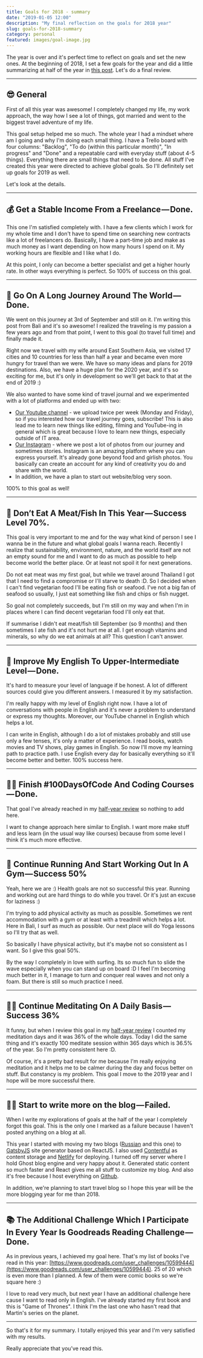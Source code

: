 ```yaml
---
title: Goals for 2018 - summary
date: "2019-01-05 12:00"
description: "My final reflection on the goals for 2018 year"
slug: goals-for-2018-summary
category: personal
featured: images/goal-image.jpg
---
```


The year is over and it's perfect time to reflect on goals and set the new ones.
At the beginning of 2018, I set a few goals for the year and did a little summarizing at half of the year in [this post](https://dpashutskii.com/goals-for-2018-50/). Let's do a final review.

---

## 😎 General

First of all this year was awesome! I completely changed my life, my work approach, the way how I see a lot of things, got married and went to the biggest travel adventure of my life.

This goal setup helped me so much. The whole year I had a mindset where am I going and why I'm doing each small thing. I have a Trello board with four columns: "Backlog", "To do (within this particular month)", "In progress" and "Done" and a repeatable card with everyday stuff (about 4-5 things). Everything there are small things that need to be done. All stuff I've created this year were directed to achieve global goals. So I'll definitely set up goals for 2019 as well.

Let's look at the details.

---

## 💰 Get a Stable Income From a Freelance — Done.

This one I'm satisfied completely with. I have a few clients which I work for my whole time and I don't have to spend time on searching new contracts like a lot of freelancers do. Basically, I have a part-time job and make as much money as I want depending on how many hours I spend on it. My working hours are flexible and I like what I do.

At this point, I only can become a better specialist and get a higher hourly rate. In other ways everything is perfect. So 100% of success on this goal.

---

## 🧳 Go On A Long Journey Around The World — Done.

We went on this journey at 3rd of September and still on it. I'm writing this post from Bali and it's so awesome! I realized the traveling is my passion a few years ago and from that point, I went to this goal (to travel full time) and finally made it.

Right now we travel with my wife around East Southern Asia, we visited 17 cities and 10 countries for less than half a year and became even more hungry for travel than we were. We have so many ideas and plans for 2019 destinations. Also, we have a huge plan for the 2020 year, and it's so exciting for me, but it's only in development so we'll get back to that at the end of 2019 :)

We also wanted to have some kind of travel journal and we experimented with a lot of platforms and ended up with two:

- [Our Youtube channel](https://www.youtube.com/dmitriipashutskii) - we upload twice per week (Monday and Friday), so if you interested how our travel journey goes, subscribe! This is also lead me to learn new things like editing, filming and YouTube-ing in general which is great because I love to learn new things, especially outside of IT area.
- [Our Instagram](https://www.instagram.com/dmitrii_pashutskii/) - where we post a lot of photos from our journey and sometimes stories. Instagram is an amazing platform where you can express yourself. It's already gone beyond food and girlish photos. You basically can create an account for any kind of creativity you do and share with the world.
- In addition, we have a plan to start out website/blog very soon.

100% to this goal as well!

---

## 🍅 Don’t Eat A Meat/Fish In This Year — Success Level 70%.

This goal is very important to me and for the way what kind of person I see I wanna be in the future and what global goals I wanna reach. Recently I realize that sustainability, environment, nature, and the world itself are not an empty sound for me and I want to do as much as possible to help become world the better place. Or at least not spoil it for next generations.

Do not eat meat was my first goal, but while we travel around Thailand I got that I need to find a compromise or I'll starve to death :D. So I decided when I can't find vegetarian food I'll be eating fish or seafood. I've not a big fan of seafood so usually, I just eat something like fish and chips or fish nugget.

So goal not completely succeeds, but I'm still on my way and when I'm in places where I can find decent vegetarian food I'll only eat that.

If summarise I didn't eat meat/fish till September (so 9 months) and then sometimes I ate fish and it's not hurt me at all. I get enough vitamins and minerals, so why do we eat animals at all? This question I can't answer.

---

## 🏴󠁧󠁢󠁥󠁮󠁧󠁿 Improve My English To Upper-Intermediate Level — Done.

It's hard to measure your level of language if be honest. A lot of different sources could give you different answers. I measured it by my satisfaction.

I'm really happy with my level of English right now. I have a lot of conversations with people in English and it's never a problem to understand or express my thoughts. Moreover, our YouTube channel in English which helps a lot.

I can write in English, although I do a lot of mistakes probably and still use only a few tenses, it's only a matter of experience. I read books, watch movies and TV shows, play games in English. So now I'll move my learning path to practice path. I use English every day for basically everything so it'll become better and better.
100% success here.

---

## 👨‍💻 Finish #100DaysOfCode And Coding Courses — Done.

That goal I've already reached in my [half-year review](https://dpashutskii.com/goals-for-2018-50/#finish-100daysofcode-and-coding-coursessuccess-100) so nothing to add here.

I want to change approach here similar to English. I want more make stuff and less learn (in the usual way like courses) because from some level I think it's much more effective.

---

## 🏃 Continue Running And Start Working Out In A Gym — Success 50%

Yeah, here we are :) Health goals are not so successful this year. Running and working out are hard things to do while you travel. Or it's just an excuse for laziness :)

I'm trying to add physical activity as much as possible. Sometimes we rent accommodation with a gym or at least with a treadmill which helps a lot. Here in Bali, I surf as much as possible. Our next place will do Yoga lessons so I'll try that as well.

So basically I have physical activity, but it's maybe not so consistent as I want. So I give this goal 50%.

By the way I completely in love with surfing. Its so much fun to slide the wave especially when you can stand up on board :D I feel I'm becoming much better in it, I manage to turn and conquer real waves and not only a foam. But there is still so much practice I need.

---

## 🧘‍♂️ Continue Meditating On A Daily Basis — Success 36%

It funny, but when I review this goal in my [half-year review](https://dpashutskii.com/goals-for-2018-50/#continue-meditating-on-a-daily-basissuccess-36) I counted my meditation days and it was 36% of the whole days.
Today I did the same thing and it's exactly 100 meditate session within 365 days which is 36.5% of the year. So I'm pretty consistent here :D.

Of course, it's a pretty bad result for me because I'm really enjoying meditation and it helps me to be calmer during the day and focus better on stuff. But constancy is my problem. This goal I move to the 2019 year and I hope will be more successful there.

---

## 🧘‍♂️ Start to write more on the blog — Failed.

When I write my explorations of goals at the half of the year I completely forgot this goal. This is the only one I marked as a failure because I haven't posted anything on a blog at all.

This year I started with moving my two blogs ([Russian](https://ru.dpashutskii.com/) and this one) to [GatsbyJS](https://www.gatsbyjs.org/) site generator based on ReactJS. I also used [Contentful](https://www.contentful.com/) as content storage and [Netlify](https://www.netlify.com/) for deploying. I turned off my server where I hold Ghost blog engine and very happy about it. Generated static content so much faster and React gives me all stuff to customize my blog. And also it's free because I host everything on [Github](https://github.com/guar47/dpashutskii.com).

In addition, we're planning to start travel blog so I hope this year will be the more blogging year for me than 2018.

---

## 📚 The Additional Challenge Which I Participate In Every Year Is Goodreads Reading Challenge — Done.

As in previous years, I achieved my goal here.
That's my list of books I've read in this year: [https://www.goodreads.com/user_challenges/10599444](https://www.goodreads.com/user_challenges/10599444). 25 of 20 which is even more than I planned. A few of them were comic books so we're square here :)

I love to read very much, but next year I have an additional challenge here cause I want to read only in English. I've already started my first book and this is "Game of Thrones". I think I'm the last one who hasn't read that Martin's series on the planet.

---

So that's it for my summary. I totally enjoyed this year and I'm very satisfied with my results.

Really appreciate that you’ve read this.

